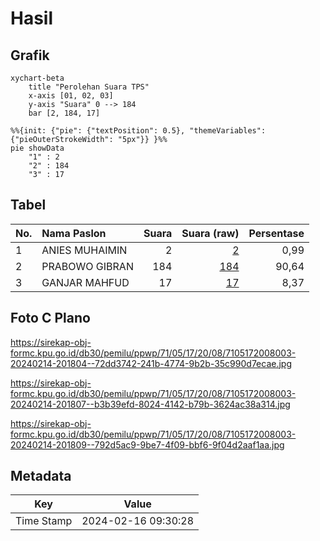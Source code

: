 # Hasil

## Grafik

```mermaid
xychart-beta
    title "Perolehan Suara TPS"
    x-axis [01, 02, 03]
    y-axis "Suara" 0 --> 184
    bar [2, 184, 17]
```

```mermaid
%%{init: {"pie": {"textPosition": 0.5}, "themeVariables": {"pieOuterStrokeWidth": "5px"}} }%%
pie showData
    "1" : 2
    "2" : 184
    "3" : 17
```

## Tabel

| No. | Nama Paslon    | Suara | Suara (raw) | Persentase |
|:--- |:-------------- | -----:| -----------:| ----------:|
| 1   | ANIES MUHAIMIN | 2     | [2][p-1]    | 0,99       |
| 2   | PRABOWO GIBRAN | 184   | [184][p-2]  | 90,64      |
| 3   | GANJAR MAHFUD  | 17    | [17][p-3]   | 8,37       |


[p-1]: https://github.com/gigit-pemilu/pemilu-2024-71-sulawesi-utara/blob/main/pilpres/hitung-suara/sub/71-sulawesi-utara/sub/05-minahasa-selatan/sub/17-amurang-barat/sub/2008-teep/sub/003-tps/sub/paslon-1.txt
[p-2]: https://github.com/gigit-pemilu/pemilu-2024-71-sulawesi-utara/blob/main/pilpres/hitung-suara/sub/71-sulawesi-utara/sub/05-minahasa-selatan/sub/17-amurang-barat/sub/2008-teep/sub/003-tps/sub/paslon-2.txt
[p-3]: https://github.com/gigit-pemilu/pemilu-2024-71-sulawesi-utara/blob/main/pilpres/hitung-suara/sub/71-sulawesi-utara/sub/05-minahasa-selatan/sub/17-amurang-barat/sub/2008-teep/sub/003-tps/sub/paslon-3.txt

## Foto C Plano

https://sirekap-obj-formc.kpu.go.id/db30/pemilu/ppwp/71/05/17/20/08/7105172008003-20240214-201804--72dd3742-241b-4774-9b2b-35c990d7ecae.jpg

https://sirekap-obj-formc.kpu.go.id/db30/pemilu/ppwp/71/05/17/20/08/7105172008003-20240214-201807--b3b39efd-8024-4142-b79b-3624ac38a314.jpg

https://sirekap-obj-formc.kpu.go.id/db30/pemilu/ppwp/71/05/17/20/08/7105172008003-20240214-201809--792d5ac9-9be7-4f09-bbf6-9f04d2aaf1aa.jpg


## Metadata

| Key        | Value               |
| ---------- | ------------------- |
| Time Stamp | 2024-02-16 09:30:28 |



